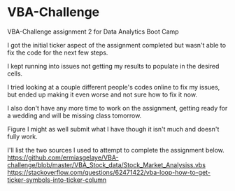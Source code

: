 # VBA-Challenge
VBA-Challenge assignment 2 for Data Analytics Boot Camp

I got the initial ticker aspect of the assignment completed but wasn't able to fix the code for the next few steps. 

I kept running into issues not getting my results to populate in the desired cells.

I tried looking at a couple different people's codes online to fix my issues, but ended up making it even worse and not sure how to fix it now.

I also don't have any more time to work on the assignment, getting ready for a wedding and will be missing class tomorrow.

Figure I might as well submit what I have though it isn't much and doesn't fully work.

I'll list the two sources I used to attempt to complete the assignment below.
    https://github.com/ermiasgelaye/VBA-challenge/blob/master/VBA_Stock_data/Stock_Market_Analysiss.vbs
    https://stackoverflow.com/questions/62471422/vba-loop-how-to-get-ticker-symbols-into-ticker-column
